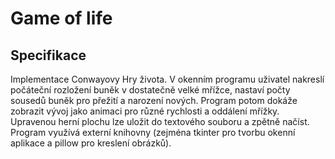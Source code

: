# Game of life

## Specifikace

Implementace Conwayovy Hry života. V okenním programu uživatel nakreslí počáteční rozložení buněk v dostatečně velké mřížce, nastaví počty sousedů buněk pro přežití a narození nových. Program potom dokáže zobrazit vývoj jako animaci pro různé rychlosti a oddálení mřížky. Upravenou herní plochu lze uložit do textového souboru a zpětně načíst. Program využívá externí knihovny (zejména tkinter pro tvorbu okenní aplikace a pillow pro kreslení obrázků).
